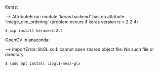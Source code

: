 
Keras:

--> AttributeError: module 'keras.backend' has no attribute 'image_dim_ordering' 
	(problem occurs if keras version is > 2.2.4)

	$ pip install keras==2.2.4


OpenCV in anaconda:

--> ImportError: libGL.so.1: cannot open shared object file: No such file or directory

	$ sudo apt install libgl1-mesa-glx
